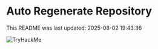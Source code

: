 # Auto Regenerate Repository

This README was last updated: 2025-08-02 19:43:36

 ![TryHackMe](https://tryhackme.com/badge/533634)